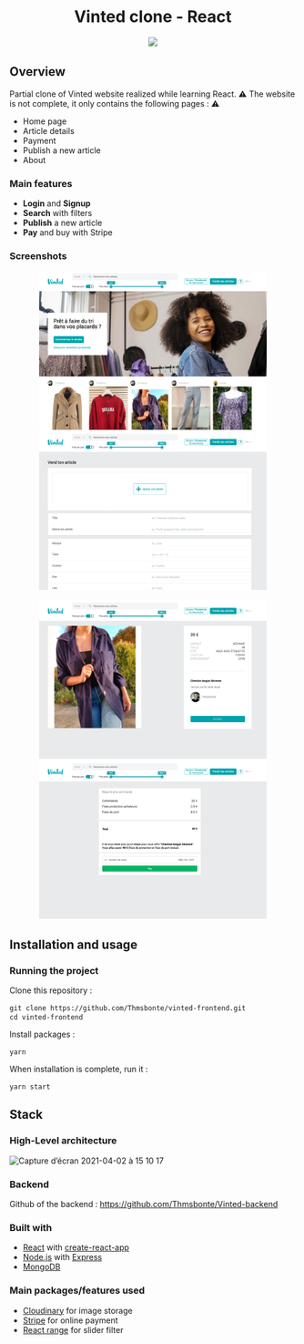 <h1 align="center">
	Vinted clone - React
</h1>

<p align="center">
	<img src="https://github.com/Thmsbonte/vinted-frontend/blob/main/preview/vinted-gif-preview.gif">
</p>

## Overview

Partial clone of Vinted website realized while learning React.
⚠️ The website is not complete, it only contains the following pages : ⚠️ 
- Home page
- Article details
- Payment
- Publish a new article
- About

### Main features
- **Login** and **Signup**
- **Search** with filters
- **Publish** a new article
- **Pay** and buy with Stripe

### Screenshots

<p align="center">
	<img margin="20" width="400" alt="home-page" src="https://github.com/Thmsbonte/vinted-frontend/blob/main/preview/home-page.png">       <img width="400" alt="publish-page" src="https://github.com/Thmsbonte/vinted-frontend/blob/main/preview/publish.png">
	</p>
	
	
  <p align="center">
  <img width="400" alt="article-page" src="https://github.com/Thmsbonte/vinted-frontend/blob/main/preview/article.png">     <img width="400" alt="payment-page" src="https://github.com/Thmsbonte/vinted-frontend/blob/main/preview/payment.png">
</p>

## Installation and usage

### Running the project

Clone this repository :

```
git clone https://github.com/Thmsbonte/vinted-frontend.git
cd vinted-frontend
```

Install packages :

```
yarn
```

When installation is complete, run it :

```
yarn start
```


## Stack
### High-Level architecture
![Capture d’écran 2021-04-02 à 15 10 17](https://user-images.githubusercontent.com/5527656/113418325-8be7d980-93c5-11eb-908b-e513d71084bf.png)

### Backend
Github of the backend : https://github.com/Thmsbonte/Vinted-backend

### Built with

- [React](https://fr.reactjs.org/) with [create-react-app](https://github.com/facebook/create-react-app)
- [Node.js](https://nodejs.org/en/) with [Express](https://expressjs.com/fr/)
- [MongoDB](https://www.mongodb.com/)

### Main packages/features used

- [Cloudinary](https://cloudinary.com/) for image storage
- [Stripe](https://stripe.com) for online payment
- [React range](https://www.npmjs.com/package/react-range) for slider filter

